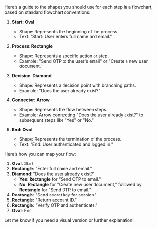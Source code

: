 Here’s a guide to the shapes you should use for each step in a flowchart, based on standard flowchart conventions:

1. **Start**: **Oval**

   - Shape: Represents the beginning of the process.
   - Text: "Start: User enters full name and email."

2. **Process**: **Rectangle**

   - Shape: Represents a specific action or step.
   - Example: "Send OTP to the user's email" or "Create a new user document."

3. **Decision**: **Diamond**

   - Shape: Represents a decision point with branching paths.
   - Example: "Does the user already exist?"

4. **Connector**: **Arrow**

   - Shape: Represents the flow between steps.
   - Example: Arrow connecting "Does the user already exist?" to subsequent steps like "Yes" or "No."

5. **End**: **Oval**
   - Shape: Represents the termination of the process.
   - Text: "End: User authenticated and logged in."

Here’s how you can map your flow:

1. **Oval**: Start
2. **Rectangle**: "Enter full name and email."
3. **Diamond**: "Does the user already exist?"
   - **Yes**: **Rectangle** for "Send OTP to email."
   - **No**: **Rectangle** for "Create new user document," followed by **Rectangle** for "Send OTP to email."
4. **Rectangle**: "Send secret key for session."
5. **Rectangle**: "Return account ID."
6. **Rectangle**: "Verify OTP and authenticate."
7. **Oval**: End

Let me know if you need a visual version or further explanation!
